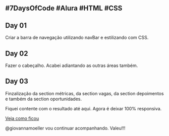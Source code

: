 ## #7DaysOfCode #Alura #HTML  #CSS

## Day 01

Criar a barra de navegação utilizando navBar e estilizando com CSS.

## Day 02

Fazer o cabeçalho. Acabei adiantando as outras áreas também.

## Day 03

Finzalização da section métricas, da section vagas, da section depoimentos e  também da section oportunidades.

Fiquei contente com o resultado até aqui. Agora é deixar 100% responsiva.

[Veja como ficou](https://gracibrea.github.io/7DaysOfCode-HTML-e-CSS/)

@giovannamoeller vou continuar acompanhando. Valeu!!!
